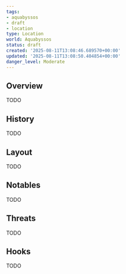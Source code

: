 ```yaml
---
tags:
- aquabyssos
- draft
- location
type: Location
world: Aquabyssos
status: draft
created: '2025-08-11T13:08:46.689570+00:00'
updated: '2025-08-11T13:08:50.404854+00:00'
danger_level: Moderate
---
```



## Overview

TODO
## History

TODO
## Layout

TODO
## Notables

TODO
## Threats

TODO
## Hooks

TODO
